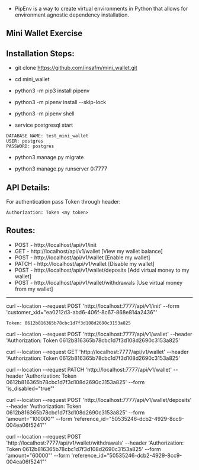 * PipEnv is a way to create virtual environments in Python that allows for environment agnostic dependency installation.


Mini Wallet Exercise
--------------------------------------------------------


Installation Steps:
-----------------------------
- git clone https://github.com/insafm/mini_wallet.git

- cd mini_wallet

- python3 -m pip3 install pipenv

- python3 -m pipenv install --skip-lock

- python3 -m pipenv shell

- service postgresql start
~~~~~~~~~~~~~~~~~~~~~~~~~~~~~~~~~~~~~~
DATABASE NAME: test_mini_wallet
USER: postgres
PASSWORD: postgres
~~~~~~~~~~~~~~~~~~~~~~~~~~~~~~~~~~~~~~

- python3 manage.py migrate

- python3 manage.py runserver 0:7777


API Details:
--------------------------------------------------------

For authentication pass Token through header:

~~~~~~~~~~~~~~~~~~~~~~~~~~~~~~~~~~~~~~
Authorization: Token <my token>
~~~~~~~~~~~~~~~~~~~~~~~~~~~~~~~~~~~~~~


Routes:
--------------------------------------------------------
- POST - http://localhost/api/v1/init
- GET - http://localhost/api/v1/wallet [View my wallet balance]
- POST - http://localhost/api/v1/wallet [Enable my wallet]
- PATCH - http://localhost/api/v1/wallet [Disable my wallet]
- POST - http://localhost/api/v1/wallet/deposits [Add virtual money to my wallet]
- POST - http://localhost/api/v1/wallet/withdrawals [Use virtual money from my wallet]

--------------------------------------------------------

curl --location --request POST 'http://localhost:7777/api/v1/init' --form 'customer_xid="ea0212d3-abd6-406f-8c67-868e814a2436"'

~~~~~~~~~~~~~~~~~~~~~~~~~~~~~~~~~~~~~~
Token: 0612b816365b78cbc1d7f3d108d2690c3153a825
~~~~~~~~~~~~~~~~~~~~~~~~~~~~~~~~~~~~~~

curl --location --request POST 'http://localhost:7777/api/v1/wallet' --header 'Authorization: Token 0612b816365b78cbc1d7f3d108d2690c3153a825'

curl --location --request GET 'http://localhost:7777/api/v1/wallet' --header 'Authorization: Token 0612b816365b78cbc1d7f3d108d2690c3153a825'

curl --location --request PATCH 'http://localhost:7777/api/v1/wallet' --header 'Authorization: Token 0612b816365b78cbc1d7f3d108d2690c3153a825' --form 'is_disabled="true"'

curl --location --request POST 'http://localhost:7777/api/v1/wallet/deposits' --header 'Authorization: Token 0612b816365b78cbc1d7f3d108d2690c3153a825' --form 'amount="100000"' --form 'reference_id="50535246-dcb2-4929-8cc9-004ea06f5241"'

curl --location --request POST 'http://localhost:7777/api/v1/wallet/withdrawals' --header 'Authorization: Token 0612b816365b78cbc1d7f3d108d2690c3153a825' --form 'amount="60000"' --form 'reference_id="50535246-dcb2-4929-8cc9-004ea06f5241"'